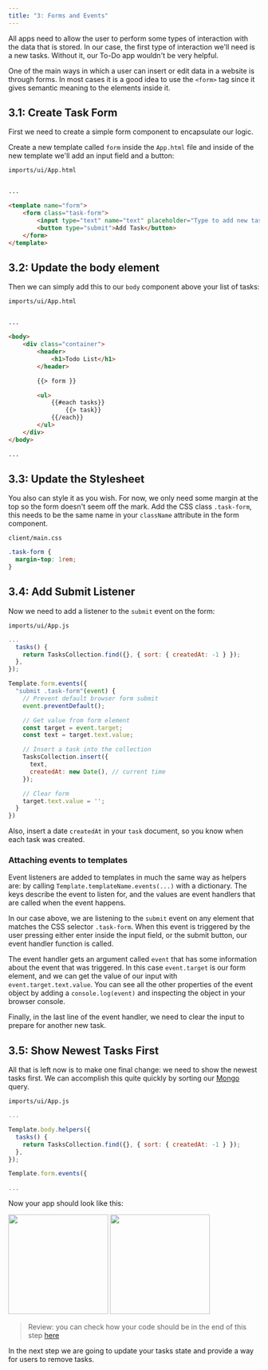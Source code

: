```yaml
---
title: "3: Forms and Events"
---
```


All apps need to allow the user to perform some types of interaction with the data that is stored. In our case, the first type of interaction we'll need is a new tasks. Without it, our To-Do app wouldn't be very helpful.  

One of the main ways in which a user can insert or edit data in a website is through forms. In most cases it is a good idea to use the `<form>` tag since it gives semantic meaning to the elements inside it.

## 3.1: Create Task Form

First we need to create a simple form component to encapsulate our logic.

Create a new template called `form` inside the `App.html` file and inside of the new template we'll add an input field and a button:

`imports/ui/App.html`
```html

...

<template name="form">
    <form class="task-form">
        <input type="text" name="text" placeholder="Type to add new tasks" />
        <button type="submit">Add Task</button>
    </form>
</template>
```

## 3.2: Update the body element

Then we can simply add this to our `body` component above your list of tasks:

`imports/ui/App.html`
```html

...

<body>
    <div class="container">
        <header>
            <h1>Todo List</h1>
        </header>

        {{> form }}

        <ul>
            {{#each tasks}}
                {{> task}}
            {{/each}}
        </ul>
    </div>
</body>

...

```

## 3.3: Update the Stylesheet

You also can style it as you wish. For now, we only need some margin at the top so the form doesn't seem off the mark. Add the CSS class `.task-form`, this needs to be the same name in your `className` attribute in the form component.

`client/main.css`
```css
.task-form {
  margin-top: 1rem;
}
```

## 3.4: Add Submit Listener

Now we need to add a listener to the `submit` event on the form:

`imports/ui/App.js`
```js
...
  tasks() {
    return TasksCollection.find({}, { sort: { createdAt: -1 } });
  },
});

Template.form.events({
  "submit .task-form"(event) {
    // Prevent default browser form submit
    event.preventDefault();

    // Get value from form element
    const target = event.target;
    const text = target.text.value;

    // Insert a task into the collection
    TasksCollection.insert({
      text,
      createdAt: new Date(), // current time
    });

    // Clear form
    target.text.value = '';
  }
})
```

Also, insert a date `createdAt` in your `task` document, so you know when each task was created.


### Attaching events to templates

Event listeners are added to templates in much the same way as helpers are: by calling `Template.templateName.events(...)` with a dictionary. The keys describe the event to listen for, and the values are event handlers that are called when the event happens.

In our case above, we are listening to the `submit` event on any element that matches the CSS selector `.task-form`. When this event is triggered by the user pressing either enter inside the input field, or the submit button, our event handler function is called.

The event handler gets an argument called `event` that has some information about the event that was triggered. In this case `event.target` is our form element, and we can get the value of our input with `event.target.text.value`. You can see all the other properties of the event object by adding a `console.log(event)` and inspecting the object in your browser console.

Finally, in the last line of the event handler, we need to clear the input to prepare for another new task.

## 3.5: Show Newest Tasks First

All that is left now is to make one final change: we need to show the newest tasks first. We can accomplish this quite quickly by sorting our [Mongo](https://guide.meteor.com/collections.html#mongo-collections) query.

`imports/ui/App.js`
```js
...

Template.body.helpers({
  tasks() {
    return TasksCollection.find({}, { sort: { createdAt: -1 } });
  },
});

Template.form.events({

...

```

Now your app should look like this:

<img width="200px" src="/simple-todos/assets/step03-form-new-task.png"/>

<img width="200px" src="/simple-todos/assets/step03-new-task-on-list.png"/>

> Review: you can check how your code should be in the end of this step [here](https://github.com/meteor/blaze-tutorial/tree/master/src/simple-todos/step03) 

In the next step we are going to update your tasks state and provide a way for users to remove tasks.
